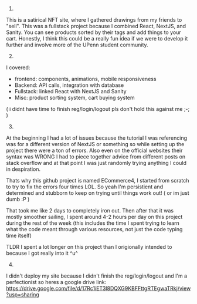 1.

This is a satirical NFT site, where I gathered drawings from my friends to "sell". This was a fullstack project because I combined React, NextJS, and Sanity. You can see products sorted by their tags and add things to your cart. Honestly, I think this could be a really fun idea if we were to develop it further and involve more of the UPenn student community.

2. 

I covered:
- frontend: components, animations, mobile responsiveness
- Backend: API calls, integration with database
- Fullstack: linked React with NextJS and Sanity
- Misc: product sorting system, cart buying system

( i didnt have time to finish reg/login/logout pls don't hold this against me ;-; )

3.

At the beginning I had a lot of issues because the tutorial I was referencing was for a different version of NextJS or something
so while setting up the project there were a ton of errors. Also even on the official websites their syntax was WRONG I had to piece
together advice from different posts on stack overflow and at that point I was just randomly trying anything I could in despiration.

Thats why this github project is named ECommerce4, I started from scratch to try to fix the errors four times LOL. 
So yeah I'm persistient and determined and stubborn to keep on trying until things work out! ( or im just dumb :P ) 

That took me like 2 days to completely iron out. Then after that it was mostly smoother sailing, I spent around 4-2 hours per day 
on this project during the rest of the week (this includes the time I spent trying to learn what the code meant through various resources, not just the code typing time itself)

TLDR I spent a lot longer on this project than I origionally intended to because I got really into it ^u^

4.

I didn't deploy my site because I didn't finish the reg/login/logout and I'm a perfectionist so heres a google drive link:
https://drive.google.com/file/d/17Rc1iET3l8DQXG9KBFFttgRTEgwaTRkj/view?usp=sharing 

